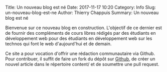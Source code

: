 Title: Un nouveau blog est né
Date: 2017-11-17 10:20
Category: Info
Slug: un-nouveau-blog-est-ne
Author: Thierry Chappuis
Summary: Un nouveau blog est né

Bienvenue sur ce nouveau blog en construction. L'objectif de ce dernier
est de fournir des compléments de cours libres rédigés par des étudiants en
développement web pour des étudiants en développement web sur les technos qui 
font le web d'aujourd'hui et de demain.

Ce site a pour vocation d'offrir une rédaction communautaire via Github.
Pour contribuer, il suffit de faire un fork du dépôt sur [Github](https://github.com/openclassmates/openclassmates),
de créer un nouvel article dans le répertoire content/ et de soumettre
une pull request.
